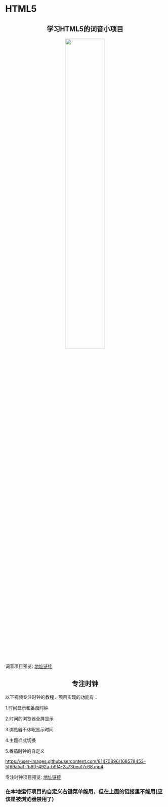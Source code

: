 # HTML5
 
<div align="center">
  
  ##  学习HTML5的词音小项目
<img src="https://user-images.githubusercontent.com/81470896/160514657-7db9e297-23b9-4bc0-9f55-7e517783a4e2.png" width="50%" height="50%" />  
  </div>
  
词音项目预览: [地址链接](https://marsperl.github.io/ciyin/index.html)
<div align="center">  
 

  ## 专注时钟  
     
</div>

<div>
 

以下视频专注时钟的教程，项目实现的功能有：
 
1.时间显示和番茄时钟
 
2.时间的浏览器全屏显示
 
3.浏览器不休眠显示时间
 
4.主题样式切换
 
5.番茄时钟的自定义


 https://user-images.githubusercontent.com/81470896/168578453-5f69a5a1-fb80-492a-b9f4-2a73bea17c68.mp4 
  </div>
  
  
专注时钟项目预览: [地址链接](https://marsperl.github.io/zhuanzhushizhong/time.html)
### 在本地运行项目的自定义右键菜单能用，但在上面的链接里不能用(应该是被浏览器禁用了)

